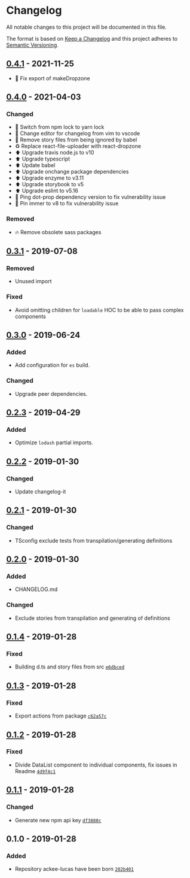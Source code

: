 # Changelog

All notable changes to this project will be documented in this file.

The format is based on [Keep a Changelog](http://keepachangelog.com/en/1.0.0/)
and this project adheres to [Semantic Versioning](http://semver.org/spec/v2.0.0.html).

## [0.4.1] - 2021-11-25
- 🐛 Fix export of makeDropzone
## [0.4.0] - 2021-04-03
### Changed
- 🔨 Switch from npm lock to yarn lock
- 🔧 Change editor for changelog from vim to vscode
- 🔧 Remove story files from being ignored by babel
- ♻️ Replace react-file-uploader with react-dropzone
- ⬆️ Upgrade travis node.js to v10
- ⬆️ Upgrade typescript
- ⬆️ Update babel
- ⬆️ Upgrade onchange package dependencies
- ⬆️ Upgrade enzyme to v3.11
- ⬆️ Upgrade storybook to v5
- ⬆️ Upgrade eslint to v5.16
- 📌 Ping dot-prop dependency version to fix vulnerability issue
- 📌 Pin immer to v8 to fix vulnerability issue

### Removed
- 🔥 Remove obsolete sass packages

## [0.3.1] - 2019-07-08
### Removed
- Unused import

### Fixed
- Avoid omitting children for `loadable` HOC to be able to pass complex components

## [0.3.0] - 2019-06-24
### Added
- Add configuration for `es` build.

### Changed
- Upgrade peer dependencies.

## [0.2.3] - 2019-04-29
### Added
- Optimize `lodash` partial imports.

## [0.2.2] - 2019-01-30
### Changed
- Update changelog-it

## [0.2.1] - 2019-01-30
### Changed
- TSconfig exclude tests from transpilation/generating definitions

## [0.2.0] - 2019-01-30
### Added
- CHANGELOG.md

### Changed
- Exclude stories from transpilation and generating of definitions

## [0.1.4] - 2019-01-28
### Fixed
- Building d.ts and story files from src [`e6dbced`](https://github.com/AckeeCZ/lucas/commit/e6dbcedeff28d5bf890fa13f6a80e83b791cb04f)

## [0.1.3] - 2019-01-28
### Fixed
- Export actions from package [`c62a57c`](https://github.com/AckeeCZ/lucas/commit/c62a57cf4a6c12aba801c92f621b6012cd5bd522)

## [0.1.2] - 2019-01-28
### Fixed
- Divide DataList component to individual components, fix issues in Readme [`4d9f4c1`](https://github.com/AckeeCZ/lucas/commit/4d9f4c124c7cc7354fb8cf8f20cfffd89b23c175)

## [0.1.1] - 2019-01-28
### Changed
- Generate new npm api key [`df3880c`](https://github.com/AckeeCZ/lucas/commit/df3880c29de0f452b2f86e286d40243db56897f9)

## 0.1.0 - 2019-01-28
### Added
- Repository ackee-lucas have been born [`202b401`](https://github.com/AckeeCZ/lucas/commit/202b4014cfbf593e85669ba4983a4e29b361ec3e)

[0.4.1]: https://github.com/AckeeCZ/lucas/compare/v0.4.0...v0.4.1
[0.4.0]: https://github.com/AckeeCZ/lucas/compare/v0.3.1...v0.4.0
[0.3.1]: https://github.com/AckeeCZ/lucas/compare/v0.3.0...v0.3.1
[0.3.0]: https://github.com/AckeeCZ/lucas/compare/v0.2.3...v0.3.0
[0.2.3]: https://github.com/AckeeCZ/lucas/compare/v0.2.2...v0.2.3
[0.2.2]: https://github.com/AckeeCZ/lucas/compare/v0.2.1...v0.2.2
[0.2.1]: https://github.com/AckeeCZ/lucas/compare/v0.2.0...v0.2.1
[0.2.0]: https://github.com/AckeeCZ/lucas/compare/v0.1.4...v0.2.0
[0.1.4]: https://github.com/AckeeCZ/lucas/compare/v0.1.3...v0.1.4
[0.1.3]: https://github.com/AckeeCZ/lucas/compare/v0.1.2...v0.1.3
[0.1.2]: https://github.com/AckeeCZ/lucas/compare/v0.1.1...v0.1.2
[0.1.1]: https://github.com/AckeeCZ/lucas/compare/v0.1.0...v0.1.1
